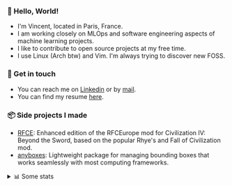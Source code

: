 ### 👋 Hello, World!

- I'm Vincent, located in Paris, France.
- I am working closely on MLOps and software engineering aspects of machine learning projects.
- I like to contribute to open source projects at my free time.
- I use Linux (Arch btw) and Vim. I'm always trying to discover new FOSS.

### 🔗 Get in touch

- You can reach me on [Linkedin](https://www.linkedin.com/in/vincent-duchauffour-3a9641155/) or by [mail](mailto:vincent.duchauffour@proton.me).
- You can find my resume [here](https://raw.githubusercontent.com/VDuchauffour/resume/main/resume.pdf).

### 📦 Side projects I made

- [RFCE](https://github.com/VDuchauffour/RFCEurope): Enhanced edition of the RFCEurope mod for Civilization IV: Beyond the Sword, based on the popular Rhye's and Fall of Civilization mod. 
- [anyboxes](https://github.com/VDuchauffour/anyboxes): Lightweight package for managing bounding boxes that works seamlessly with most computing frameworks. 

<details><summary>📊 Some stats</summary>  
  
<p align="center">
  <img alt="VDuchauffour's github stats" src="https://github-readme-stats.vercel.app/api?username=VDuchauffour&include_all_commits=true&show_icons=true&theme=react"/>
  <br />
  <img alt="VDuchauffour's streak stats" src="https://streak-stats.demolab.com?user=VDuchauffour&theme=react"/>
  <br />
  <img alt="VDuchauffour's language stats" src="https://github-readme-stats.vercel.app/api/top-langs/?username=VDuchauffour&count_private=true&include_all_commits=true&show_icons=true&layout=compact&theme=react"/>
  <!--   <br />
  <img alt="VDuchauffour's Wakatime stats" src="https://github-readme-stats.vercel.app/api/wakatime?username=VDuchauffour&theme=react"/> -->
</p>

#### 🧭 Wakatime stats
<!--START_SECTION:waka-->
![Code Time](http://img.shields.io/badge/Code%20Time-2%2C227%20hrs%2039%20mins-blue)

![Lines of code](https://img.shields.io/badge/From%20Hello%20World%20I%27ve%20Written-3.8%20million%20lines%20of%20code-blue)

**🐱 My GitHub Data** 

> 📦 985.2 kB Used in GitHub's Storage 
 > 
> 🏆 791 Contributions in the Year 2024
 > 
> 🚫 Not Opted to Hire
 > 
> 📜 9 Public Repositories 
 > 
> 🔑 2 Private Repositories 
 > 
**I'm an Early 🐤** 

```text
🌞 Morning                497 commits         ██░░░░░░░░░░░░░░░░░░░░░░░   07.87 % 
🌆 Daytime                3715 commits        ███████████████░░░░░░░░░░   58.82 % 
🌃 Evening                1720 commits        ███████░░░░░░░░░░░░░░░░░░   27.23 % 
🌙 Night                  384 commits         ██░░░░░░░░░░░░░░░░░░░░░░░   06.08 % 
```
📅 **I'm Most Productive on Monday** 

```text
Monday                   1449 commits        ██████░░░░░░░░░░░░░░░░░░░   22.94 % 
Tuesday                  1286 commits        █████░░░░░░░░░░░░░░░░░░░░   20.36 % 
Wednesday                996 commits         ████░░░░░░░░░░░░░░░░░░░░░   15.77 % 
Thursday                 1222 commits        █████░░░░░░░░░░░░░░░░░░░░   19.35 % 
Friday                   1005 commits        ████░░░░░░░░░░░░░░░░░░░░░   15.91 % 
Saturday                 87 commits          ░░░░░░░░░░░░░░░░░░░░░░░░░   01.38 % 
Sunday                   271 commits         █░░░░░░░░░░░░░░░░░░░░░░░░   04.29 % 
```


📊 **This Week I Spent My Time On** 

```text
💬 Programming Languages: 
Python                   8 hrs 2 mins        █████████░░░░░░░░░░░░░░░░   34.27 % 
C++                      6 hrs 51 mins       ███████░░░░░░░░░░░░░░░░░░   29.25 % 
YAML                     3 hrs 59 mins       ████░░░░░░░░░░░░░░░░░░░░░   17.04 % 
TeX                      1 hr 46 mins        ██░░░░░░░░░░░░░░░░░░░░░░░   07.60 % 
Markdown                 1 hr 28 mins        ██░░░░░░░░░░░░░░░░░░░░░░░   06.29 % 
```


 Last Updated on 29/09/2024 00:54:11 UTC
<!--END_SECTION:waka-->
</details>
